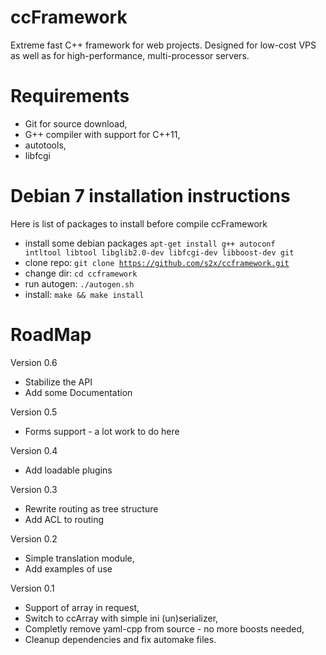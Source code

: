 ccFramework
===========

Extreme fast C++ framework for web projects. Designed for low-cost VPS as well as for high-performance, multi-processor servers.

Requirements
===========
* Git for source download,
* G++ compiler with support for C++11,
* autotools,
* libfcgi

Debian 7 installation instructions
===========
Here is list of packages to install before compile ccFramework
* install some debian packages
<code>apt-get install g++ autoconf intltool libtool libglib2.0-dev libfcgi-dev libboost-dev git</code>
* clone repo: <code>git clone https://github.com/s2x/ccframework.git</code>
* change dir: <code>cd ccframework</code>
* run autogen: <code>./autogen.sh</code>
* install: <code>make && make install</code>


RoadMap
===========
Version 0.6
* Stabilize the API
* Add some Documentation

Version 0.5
* Forms support - a lot work to do here

Version 0.4
* Add loadable plugins

Version 0.3
* Rewrite routing as tree structure
* Add ACL to routing

Version 0.2
* Simple translation module,
* Add examples of use
 

Version 0.1
* Support of array in request,
* Switch to ccArray with simple ini (un)serializer,
* Completly remove yaml-cpp from source - no more boosts needed,
* Cleanup dependencies and fix automake files.

